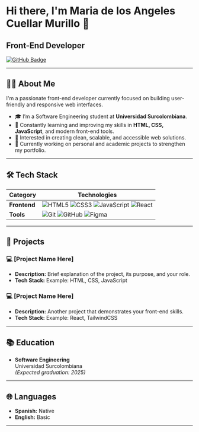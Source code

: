 # Hi there, I'm Maria de los Angeles Cuellar Murillo 👋

## Front-End Developer

[![GitHub Badge](https://img.shields.io/badge/-GitHub-181717?style=flat-square&logo=github&logoColor=white)]([https://github.com/Mangel59](https://github.com/Mangel59))  
<!-- Agrega aquí tu LinkedIn o correo si lo deseas -->

---

## 👩‍💻 About Me

I'm a passionate front-end developer currently focused on building user-friendly and responsive web interfaces.

- 🎓 I’m a Software Engineering student at **Universidad Surcolombiana**.
- 🌱 Constantly learning and improving my skills in **HTML, CSS, JavaScript**, and modern front-end tools.
- 🔧 Interested in creating clean, scalable, and accessible web solutions.
- 📌 Currently working on personal and academic projects to strengthen my portfolio.

---

## 🛠️ Tech Stack

| Category   | Technologies |
|------------|--------------|
| **Frontend** | ![HTML5](https://img.shields.io/badge/HTML5-E34F26?style=flat-square&logo=html5&logoColor=white) ![CSS3](https://img.shields.io/badge/CSS3-1572B6?style=flat-square&logo=css3&logoColor=white) ![JavaScript](https://img.shields.io/badge/JavaScript-F7DF1E?style=flat-square&logo=javascript&logoColor=black) ![React](https://img.shields.io/badge/React-61DAFB?style=flat-square&logo=react&logoColor=black) |
| **Tools** | ![Git](https://img.shields.io/badge/Git-F05032?style=flat-square&logo=git&logoColor=white) ![GitHub](https://img.shields.io/badge/GitHub-181717?style=flat-square&logo=github&logoColor=white) ![Figma](https://img.shields.io/badge/Figma-F24E1E?style=flat-square&logo=figma&logoColor=white) |

---

## 📂 Projects

### 💻 [Project Name Here]
- **Description:** Brief explanation of the project, its purpose, and your role.
- **Tech Stack:** Example: HTML, CSS, JavaScript

### 💻 [Project Name Here]
- **Description:** Another project that demonstrates your front-end skills.
- **Tech Stack:** Example: React, TailwindCSS

---

## 📚 Education

- **Software Engineering**  
  Universidad Surcolombiana  
  *(Expected graduation: 2025)*

---

## 🌐 Languages

- **Spanish:** Native  
- **English:** Basic  

---

<!-- Puedes agregar más secciones como certificados, estadísticas de GitHub o contacto -->

